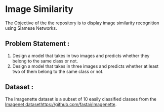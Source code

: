 # Image Similarity

The Objective of the the repository is to display image similarity recognition using Siamese Networks.

## Problem Statement :
1. Design a model that takes in two images and predicts whether they belong to the same class or not.
2. Design a model that takes in three images and predicts whether at least two of them belong to the same class or not.

## Dataset : 
The Imagenette dataset is a subset of 10 easily classified classes from the [Imagenet dataset](https://github.com/fastai/imagenette)https://github.com/fastai/imagenette.

